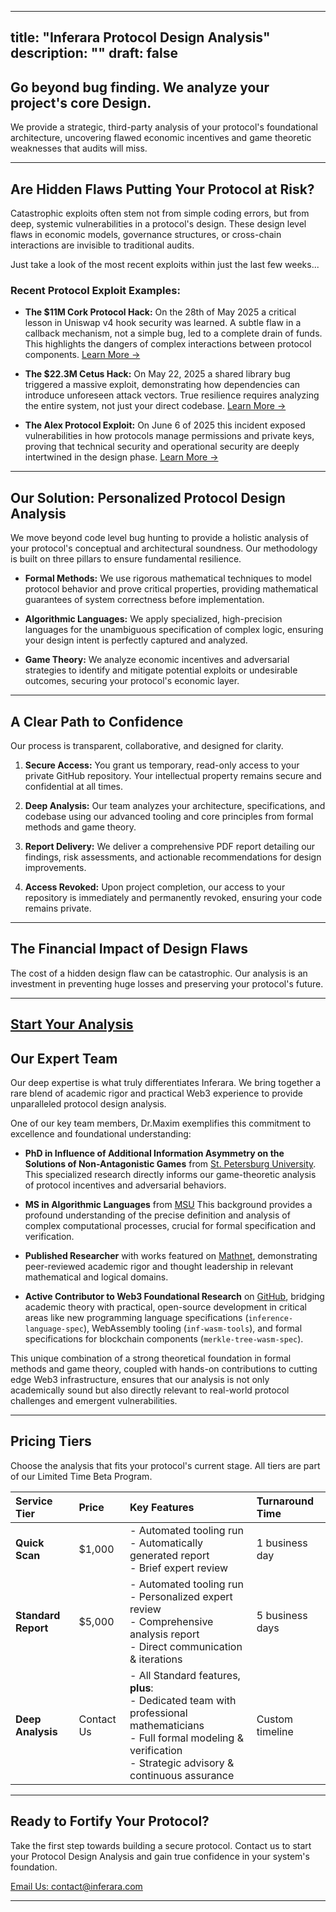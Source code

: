 




---
title: "Inferara Protocol Design Analysis"
description: ""
draft: false
---


## Go beyond bug finding. We analyze your project's core Design.

We provide a strategic, third-party analysis of your protocol's foundational architecture, uncovering flawed economic incentives and game theoretic weaknesses that audits will miss.



---

## Are Hidden Flaws Putting Your Protocol at Risk?

Catastrophic exploits often stem not from simple coding errors, but from deep, systemic vulnerabilities in a protocol's design. These design level flaws in economic models, governance structures, or cross-chain interactions are invisible to traditional audits.

Just take a look of the most recent exploits within just the last few weeks...
### Recent Protocol Exploit Examples:



* **The $11M Cork Protocol Hack:** On the 28th of May 2025 
a critical lesson in Uniswap v4 hook security was learned. A subtle flaw in a callback mechanism, not a simple bug, led to a complete drain of funds. This highlights the dangers of complex interactions between protocol components.
    [Learn More →](https://dedaub.com/blog/the-11m-cork-protocol-hack-a-critical-lesson-in-uniswap-v4-hook-security/)

* **The $22.3M Cetus Hack:** On May 22, 2025 a shared library bug triggered a massive exploit, demonstrating how dependencies can introduce unforeseen attack vectors. True resilience requires analyzing the entire system, not just your direct codebase.
    [Learn More →](https://www.merklescience.com/blog/hack-track-how-a-shared-library-bug-triggered-the-223m-cetus-hack)

* **The Alex Protocol Exploit:** On June 6 of 2025 this incident exposed vulnerabilities in how protocols manage permissions and private keys, proving that technical security and operational security are deeply intertwined in the design phase.
    [Learn More →](https://www.onesafe.io/blog/alex-protocol-exploit-lessons-in-defi-security)

---

## Our Solution: Personalized Protocol Design Analysis

We move beyond code level bug hunting to provide a holistic analysis of your protocol's conceptual and architectural soundness. Our methodology is built on three pillars to ensure fundamental resilience.

* **Formal Methods:** We use rigorous mathematical techniques to model protocol behavior and prove critical properties, providing mathematical guarantees of system correctness before implementation.

* **Algorithmic Languages:** We apply specialized, high-precision languages for the unambiguous specification of complex logic, ensuring your design intent is perfectly captured and analyzed.

* **Game Theory:** We analyze economic incentives and adversarial strategies to identify and mitigate potential exploits or undesirable outcomes, securing your protocol's economic layer.

---



## A Clear Path to Confidence

Our process is transparent, collaborative, and designed for clarity.

1.  **Secure Access:** You grant us temporary, read-only access to your private GitHub repository. Your intellectual property remains secure and confidential at all times.

2.  **Deep Analysis:** Our team analyzes your architecture, specifications, and codebase using our advanced tooling and core principles from formal methods and game theory.

3.  **Report Delivery:** We deliver a comprehensive PDF report detailing our findings, risk assessments, and actionable recommendations for design improvements.

4.  **Access Revoked:** Upon project completion, our access to your repository is immediately and permanently revoked, ensuring your code remains private.

---

## The Financial Impact of Design Flaws

The cost of a hidden design flaw can be catastrophic. Our analysis is an investment in preventing huge losses and preserving your protocol's future.

---

## [Start Your Analysis](#contact)

## Our Expert Team

Our deep expertise is what truly differentiates Inferara. We bring together a rare blend of academic rigor and practical Web3 experience to provide unparalleled protocol design analysis.

One of our key team members, Dr.Maxim exemplifies this commitment to excellence and foundational understanding:

* **PhD in Influence of Additional Information Asymmetry on the Solutions of Non-Antagonistic Games** from  [St. Petersburg University](https://english.spbu.ru/). This specialized research directly informs our game-theoretic analysis of protocol incentives and adversarial behaviors.

* **MS in Algorithmic Languages** from [MSU](https://msu.ru/en/) This background provides a profound understanding of the precise definition and analysis of complex computational processes, crucial for formal specification and verification.

* **Published Researcher** with works featured on [Mathnet](https://www.mathnet.ru/php/person.phtml?option_lang=eng&personid=147678), demonstrating peer-reviewed academic rigor and thought leadership in relevant mathematical and logical domains.

* **Active Contributor to Web3 Foundational Research** on [GitHub](https://github.com/Inferara), bridging academic theory with practical, open-source development in critical areas like new programming language specifications (`inference-language-spec`), WebAssembly tooling (`inf-wasm-tools`), and formal specifications for blockchain components (`merkle-tree-wasm-spec`).

This unique combination of a strong theoretical foundation in formal methods and game theory, coupled with hands-on contributions to cutting edge Web3 infrastructure, ensures that our analysis is not only academically sound but also directly relevant to real-world protocol challenges and emergent vulnerabilities.

---

## Pricing Tiers

Choose the analysis that fits your protocol's current stage. All tiers are part of our Limited Time Beta Program.

| Service Tier      | Price       | Key Features                                                                                                                                                                                                                                                             | Turnaround Time    |
| :---------------- | :---------- | :----------------------------------------------------------------------------------------------------------------------------------------------------------------------------------------------------------------------------------------------------------------------- | :----------------- |
| **Quick Scan** | $1,000      | - Automated tooling run<br>- Automatically generated report<br>- Brief expert review                                                                                                                                                                                   | 1 business day     |
| **Standard Report** | $5,000      | - Automated tooling run<br>- Personalized expert review<br>- Comprehensive analysis report<br>- Direct communication & iterations                                                                                                                                  | 5 business days    |
| **Deep Analysis** | Contact Us  | - All Standard features, **plus**:<br>- Dedicated team with professional mathematicians<br>- Full formal modeling & verification<br>- Strategic advisory & continuous assurance                                                                                       | Custom timeline    |
---

## Ready to Fortify Your Protocol?

Take the first step towards building a secure protocol. Contact us to start your Protocol Design Analysis and gain true confidence in your system's foundation.

[Email Us: contact@inferara.com](mailto:contact@inferara.com)

---

